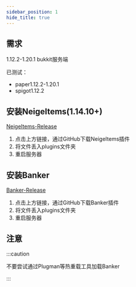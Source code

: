 ```yaml
---
sidebar_position: 1
hide_title: true
---
```


## 需求

1.12.2-1.20.1 bukkit服务端

已测试：
* paper1.12.2-1.20.1
* spigot1.12.2

## 安装NeigeItems(1.14.10+)

[NeigeItems-Release](https://github.com/Neige7/NeigeItems-Kotlin/releases)

1. 点击上方链接，通过GitHub下载NeigeItems插件
2. 将文件丢入plugins文件夹
3. 重启服务器

## 安装Banker

[Banker-Release](https://github.com/Neige7/Banker/releases)

1. 点击上方链接，通过GitHub下载Banker插件
2. 将文件丢入plugins文件夹
3. 重启服务器

## 注意

:::caution

不要尝试通过Plugman等热重载工具加载Banker

:::
